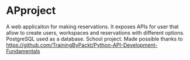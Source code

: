 # APproject

A web applicaiton for making reservations. It exposes APIs for user that allow to create users, workspaces and reservations with different options. PostgreSQL used as a database. School project. Made possible thanks to https://github.com/TrainingByPackt/Python-API-Development-Fundamentals
